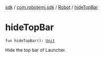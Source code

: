 [sdk](../../index.md) / [com.robotemi.sdk](../index.md) / [Robot](index.md) / [hideTopBar](./hide-top-bar.md)

# hideTopBar

`fun hideTopBar(): `[`Unit`](https://kotlinlang.org/api/latest/jvm/stdlib/kotlin/-unit/index.html)

Hide the top bar of Launcher.

